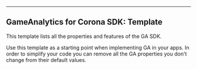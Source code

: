 
---------------------------------------------------------------------------------
GameAnalytics for Corona SDK: Template
---------------------------------------------------------------------------------

This template lists all the properties and features of the GA SDK.

Use this template as a starting point when implementing GA in your apps.
In order to simplify your code you can remove all the GA properties you don't 
change from their default values.
